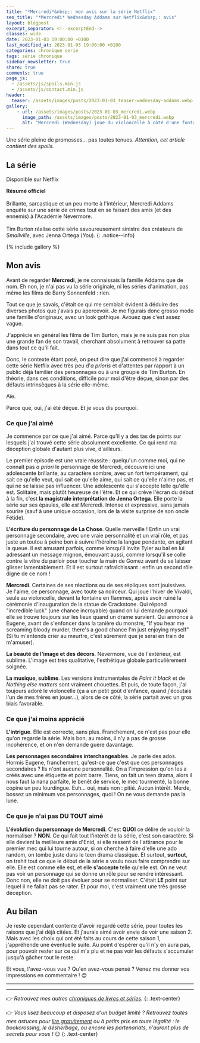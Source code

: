 ```yaml
---
title: "*Mercredi*&nbsp;: mon avis sur la série Netflix"
seo_title: "*Mercredi* Wednesday Addams sur Netflix&nbsp;: avis"
layout: blogpost
excerpt_separator: <!--excerptEnd-->
classes: wide
date: 2023-01-03 19:00:00 +0100
last_modified_at: 2023-01-03 19:00:00 +0100
categories: chronique serie
tags: série chronique
sidebar_newsletter: true
share: true
comments: true
page_js:
  - /assets/js/spoils.min.js
  - /assets/js/contact.min.js
header:
  teaser: /assets/images/posts/2023-01-03_teaser-wednesday-addams.webp
gallery:
    - url: /assets/images/posts/2023-01-03_mercredi.webp
      image_path: /assets/images/posts/2023-01-03_mercredi.webp
      alt: "Mercredi (Wednesday) joue du violoncelle à côté d'une fontaine en flammes - scène extraite de la série"
---
```


Une série pleine de promesses&hellip; pas toutes tenues.
*Attention, cet article contient des spoils.*
<!--excerptEnd-->

## La série

Disponible sur Netflix

**Résumé officiel**<br /><br />
Brillante, sarcastique et un peu morte à l'intérieur, Mercredi Addams enquête sur une série de crimes tout en se faisant des amis (et des ennemis) à l'Académie Nevermore.<br /><br />
Tim Burton réalise cette série savoureusement sinistre des créateurs de *Smallville*, avec Jenna Ortega (*You*).
{: .notice--info}

{% include gallery %}



## Mon avis

Avant de regarder **Mercredi**, je ne connaissais la famille Addams que de nom. Eh non, je n'ai pas vu la série originale, ni les séries d'animation, pas même les films de Barry Sonnenfeld&nbsp;: rien.

Tout ce que je savais, c'était ce qui me semblait évident à déduire des diverses photos que j'avais pu apercevoir. Je me figurais donc grosso modo une famille d'originaux, avec un look gothique. Avouez que c'est assez vague.

J'apprécie en général les films de Tim Burton, mais je ne suis pas non plus une grande fan de son travail, cherchant absolument à retrouver sa patte dans tout ce qu'il fait.

Donc, le contexte étant posé, on peut dire que j'ai commencé à regarder cette série Netflix avec très peu d'*a prioris* et d'attentes par rapport à un public déjà familier des personnages ou à une groupie de Tim Burton. En théorie, dans ces conditions, difficile pour moi d'être déçue, sinon par des défauts intrinsèques à la série elle-même.

Aïe.

Parce que, oui, j'ai été déçue. Et je vous dis pourquoi.


### Ce que j'ai aimé

Je commence par ce que j'ai aimé. Parce qu'il y a des tas de points sur lesquels j'ai trouvé cette série absolument excellente. Ce qui rend ma déception globale d'autant plus vive, d'ailleurs.

Le premier épisode est une vraie réussite&nbsp;: quelqu'un comme moi, qui ne connaît pas *a priori* le personnage de Mercredi, découvre ici une adolescente brillante, au caractère sombre, avec un fort tempérament, qui sait ce qu'elle veut, qui sait ce qu'elle aime, qui sait ce qu'elle n'aime pas, et qui ne se laisse pas influencer. Une adolescente qui s'accepte telle qu'elle est. Solitaire, mais plutôt heureuse de l'être. Et ce qui crève l'écran du début à la fin, c'est **la magistrale interprétation de Jenna Ortega**. Elle porte la série sur ses épaules, elle *est* Mercredi. Intense et expressive, sans jamais sourire (sauf à une unique occasion, lors de la visite surprise de son oncle Fétide).

**L'écriture du personnage de La Chose**. Quelle merveille&nbsp;! Enfin un vrai personnage secondaire, avec une vraie personnalité et un vrai rôle, et pas juste un toutou à peine bon à suivre l'héroïne la langue pendante, en agitant la queue. Il est amusant parfois, comme lorsqu'il invite Tyler au bal en lui adressant un message mignon, émouvant aussi, comme lorsqu'il se colle contre la vitre du parloir pour toucher la main de Gomez avant de se laisser glisser lamentablement. Et il est surtout rafraîchissant&nbsp;: enfin un second rôle digne de ce nom&nbsp;!

**Mercredi**. Certaines de ses réactions ou de ses répliques sont jouissives. Je l'aime, ce personnage, avec toute sa noirceur. Qui joue l'hiver de Vivaldi, seule au violoncelle, devant la fontaine en flammes, après avoir ruiné la cérémonie d'inauguration de la statue de Crackstone. Qui répond "incredible luck" (une chance incroyable) quand on lui demande pourquoi elle se trouve toujours sur les lieux quand un drame survient. Qui annonce à Eugene, avant de s'enfoncer dans la tanière du monstre, "If you hear me screaming bloody murder, there's a good chance I'm just enjoying myself" (Si tu m'entends crier au meurtre, c'est sûrement que je serai en train de m'amuser).

**La beauté de l'image et des décors**. Nevermore, vue de l'extérieur, est sublime. L'image est très qualitative, l'esthétique globale particulièrement soignée.

**La musique, sublime**. Les versions instrumentales de *Paint it black* et de *Nothing else matters* sont vraiment chouettes. Et puis, de toute façon, j'ai toujours adoré le violoncelle (ça a un petit goût d'enfance, quand j'écoutais l'un de mes frères en jouer&hellip;), alors de ce côté, la série partait avec un gros biais favorable.



### Ce que j'ai moins apprécié

**L'intrigue**. Elle est correcte, sans plus. Franchement, ce n'est pas pour elle qu'on regarde la série. Mais bon, au moins, il n'y a pas de grosse incohérence, et on n'en demande guère davantage.

**Les personnages secondaires interchangeables**. Je parle des ados. Hormis Eugene, franchement, qu'est-ce que c'est que ces personnages secondaires&nbsp;? Ils n'ont aucune personnalité. On a l'impression qu'on les a créés avec une étiquette et point barre. Tiens, on fait un teen drama, alors il nous faut la nana parfaite, le benêt de service, le mec tourmenté, la bonne copine un peu lourdingue. Euh&hellip; oui, mais non&nbsp;: pitié. Aucun intérêt. Merde, bossez un minimum vos personnages, quoi&nbsp;! On ne vous demande pas la lune.


### Ce que je n'ai pas DU TOUT aimé

**L'évolution du personnage de Mercredi**. C'est **QUOI** ce délire de vouloir la normaliser&nbsp;? **NON**. Ce qui fait tout l'intérêt de la série, c'est son caractère. Si elle devient la meilleure amie d'Enid, si elle ressent de l'attirance pour le premier mec qui lui tourne autour, si on cherche à faire d'elle une ado random, on tombe juste dans le teen drama classique. Et surtout, **surtout**, on trahit tout ce que le début de la série a voulu nous faire comprendre sur elle. Elle est comme elle est, et elle **s'accepte** telle qu'elle est. On ne veut pas voir un personnage qui se donne un rôle pour se rendre intéressant. Donc non, elle ne doit pas évoluer pour se normaliser. C'était **LE** point sur lequel il ne fallait pas se rater. Et pour moi, c'est vraiment une très grosse déception.


## Au bilan

Je reste cependant contente d'avoir regardé cette série, pour toutes les raisons que j'ai déjà citées. Et j'aurais aimé avoir envie de voir une saison&nbsp;2. Mais avec les choix qui ont été faits au cours de cette saison&nbsp;1, j'appréhende une éventuelle suite. Au point d'espérer qu'il n'y en aura pas, pour pouvoir rester sur ce qui m'a plu et ne pas voir les défauts s'accumuler jusqu'à gâcher tout le reste.

Et vous, l'avez-vous vue&nbsp;? Qu'en avez-vous pensé&nbsp;? Venez me donner vos impressions en commentaire&nbsp;! 😊

---
---
👉 *Retrouvez mes autres [chroniques de livres et séries](/blog/tags#chronique).*
{: .text-center}

👉 *Vous lisez beaucoup et disposez d'un budget limité&nbsp;? Retrouvez toutes mes astuces pour [lire gratuitement](/lecture/2022/08/22/lire-gratuitement.html) ou à petits prix en toute légalité&nbsp;: le bookcrossing, le désherbage, ou encore les partenariats, n'auront plus de secrets pour vous&nbsp;!* 😉
{: .text-center}